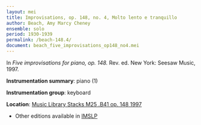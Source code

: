 ```yaml
---
layout: mei
title: Improvisations, op. 148, no. 4, Molto lento e tranquillo 
author: Beach, Amy Marcy Cheney
ensemble: solo
period: 1930-1939
permalink: /beach-148.4/
document: beach_five_improvisations_op148_no4.mei
---
```


In *Five improvisations for piano, op. 148.* Rev. ed. New York: Seesaw Music, 1997.

**Instrumentation summary**: piano (1)

**Instrumentation group**: keyboard

**Location**: <a href="https://tufts-primo.hosted.exlibrisgroup.com/permalink/f/bnf7qa/01TUN_ALMA21103597280003851" target="_blank">Music Library Stacks M25 .B41 op. 148 1997</a>
- Other editions available in <a href="https://imslp.org/wiki/5_Improvisations%2C_Op.148_(Beach%2C_Amy_Marcy)" target="_blank">IMSLP</a>
